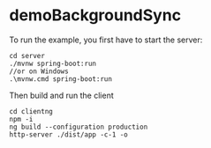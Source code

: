# demoBackgroundSync


To run the example, you first have to start the server:

```Shell
cd server
./mvnw spring-boot:run
//or on Windows
.\mvnw.cmd spring-boot:run
```

Then build and run the client

```Shell
cd clientng
npm -i
ng build --configuration production
http-server ./dist/app -c-1 -o
```

